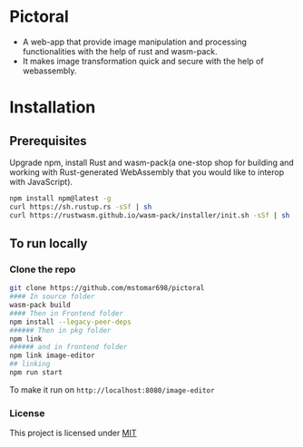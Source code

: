 # Pictoral

- A web-app that provide image manipulation and processing functionalities with the help of rust and wasm-pack.
- It makes image transformation quick and secure with the help of webassembly.


# Installation

## Prerequisites

Upgrade npm, install Rust and wasm-pack(a one-stop shop for building and working with Rust-generated WebAssembly that you would like to interop with JavaScript).

```bash
npm install npm@latest -g
curl https://sh.rustup.rs -sSf | sh
curl https://rustwasm.github.io/wasm-pack/installer/init.sh -sSf | sh
```

## To run locally

### Clone the repo

```bash
git clone https://github.com/mstomar698/pictoral
#### In source folder 
wasm-pack build
#### Then in Frontend folder 
npm install --legacy-peer-deps
###### Then in pkg folder 
npm link
###### and in frontend folder 
npm link image-editor
## linking
npm run start
```

To make it run on `http://localhost:8080/image-editor`

### License

This project is licensed under [MIT](https://www.mit.edu/~amini/LICENSE.md)

